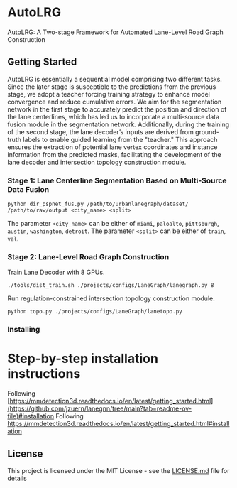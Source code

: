 # AutoLRG

AutoLRG: A Two-stage Framework for Automated Lane-Level Road Graph Construction

## Getting Started

AutoLRG is essentially a sequential model comprising two different tasks. Since the later stage is susceptible to the predictions from the previous stage, we adopt a teacher forcing training strategy to enhance model convergence and reduce cumulative errors. We aim for the segmentation network in the first stage to accurately predict the position and direction of the lane centerlines, which has led us to incorporate a multi-source data fusion module in the segmentation network. Additionally, during the training of the second stage, the lane decoder’s inputs are derived from ground-truth labels to enable guided learning from the "teacher." This approach ensures the extraction of potential lane vertex coordinates and instance information from the predicted masks, facilitating the development of the lane decoder and intersection topology construction module.

### Stage 1: Lane Centerline Segmentation Based on Multi-Source Data Fusion

```
python dir_pspnet_fus.py /path/to/urbanlanegraph/dataset/ /path/to/raw/output <city_name> <split>
```
The parameter `<city_name>` can be either of `miami`, `paloalto`, `pittsburgh`, `austin`, `washington`, `detroit`.
The parameter `<split>` can be either of `train`, `val`.

### Stage 2: Lane-Level Road Graph Construction

Train Lane Decoder with 8 GPUs.
```
./tools/dist_train.sh ./projects/configs/LaneGraph/lanegraph.py 8
```
Run regulation-constrained intersection topology construction module.
```
python topo.py ./projects/configs/LaneGraph/lanetopo.py
```

### Installing

# Step-by-step installation instructions

Following [https://mmdetection3d.readthedocs.io/en/latest/getting_started.html](https://github.com/jzuern/lanegnn/tree/main?tab=readme-ov-file)#installation
Following https://mmdetection3d.readthedocs.io/en/latest/getting_started.html#installation

## License

This project is licensed under the MIT License - see the [LICENSE.md](LICENSE.md) file for details

